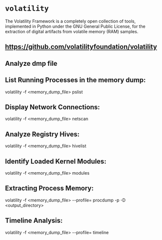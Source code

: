 # `volatility`

The Volatility Framework is a completely open collection of tools,
implemented in Python under the GNU General Public License, for the
extraction of digital artifacts from volatile memory (RAM) samples.

## https://github.com/volatilityfoundation/volatility

## Analyze dmp file

## List Running Processes in the memory dump:
volatility -f <memory_dump_file> pslist

## Display Network Connections:
volatility -f <memory_dump_file> netscan

## Analyze Registry Hives:
volatility -f <memory_dump_file> hivelist

## Identify Loaded Kernel Modules:
volatility -f <memory_dump_file> modules

## Extracting Process Memory:
volatility -f <memory_dump_file> --profile=<profile> procdump -p <pid> -D <output_directory>

## Timeline Analysis:
volatility -f <memory_dump_file> --profile=<profile> timeline

